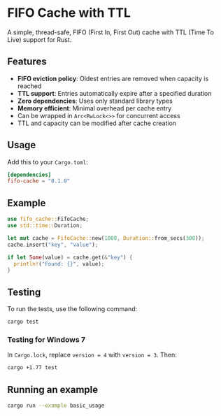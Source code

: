 # FIFO Cache with TTL

A simple, thread-safe, FIFO (First In, First Out) cache with TTL (Time To Live) support for Rust.

## Features

- **FIFO eviction policy**: Oldest entries are removed when capacity is reached
- **TTL support**: Entries automatically expire after a specified duration
- **Zero dependencies**: Uses only standard library types
- **Memory efficient**: Minimal overhead per cache entry
- Can be wrapped in `Arc<RwLock<>>` for concurrent access
- TTL and capacity can be modified after cache creation

## Usage

Add this to your `Cargo.toml`:

```toml
[dependencies]
fifo-cache = "0.1.0"
```

## Example

```rust
use fifo_cache::FifoCache;
use std::time::Duration;

let mut cache = FifoCache::new(1000, Duration::from_secs(300));
cache.insert("key", "value");

if let Some(value) = cache.get(&"key") {
  println!("Found: {}", value);
}
```

## Testing

To run the tests, use the following command:
```bash
cargo test
```

### Testing for Windows 7

In `Cargo.lock`, replace `version = 4` with `version = 3`. Then:

```bash
cargo +1.77 test
```


## Running an example

```bash
cargo run --example basic_usage
```
